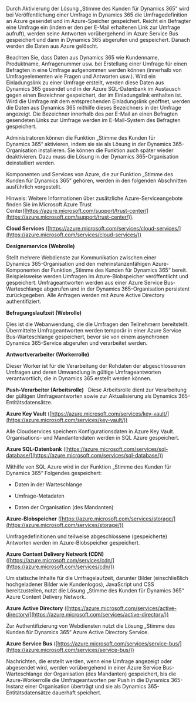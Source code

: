 Durch Aktivierung der Lösung „Stimme des Kunden für Dynamics 365“ wird bei Veröffentlichung einer Umfrage in Dynamics 365 die Umfragedefinition an Azure gesendet und im Azure-Speicher gespeichert. Reicht ein Befragter eine Umfrage ein (indem er den per E-Mail erhaltenen Link zur Umfrage aufruft), werden seine Antworten vorübergehend im Azure Service Bus gespeichert und dann in Dynamics 365 abgerufen und gespeichert. Danach werden die Daten aus Azure gelöscht.  
  
 Beachten Sie, dass Daten aus Dynamics 365 wie Kundenname, Produktname, Anfragenummer usw. bei Erstellung einer Umfrage für einen Befragten in eine Umfrage aufgenommen werden können (innerhalb von Umfrageelementen wie Fragen und Antworten usw.). Wird ein Einladungslink zu einer Umfrage erstellt, werden diese Daten aus Dynamics 365 gesendet und in der Azure SQL-Datenbank im Austausch gegen einen Bezeichner gespeichert, der im Einladungslink enthalten ist. Wird die Umfrage mit dem entsprechenden Einladungslink geöffnet, werden die Daten aus Dynamics 365 mithilfe dieses Bezeichners in der Umfrage angezeigt. Die Bezeichner innerhalb des per E-Mail an einen Befragten gesendeten Links zur Umfrage werden im E-Mail-System des Befragten gespeichert.  
  
 Administratoren können die Funktion „Stimme des Kunden für Dynamics 365“ aktivieren, indem sie sie als Lösung in der Dynamics 365-Organisation installieren. Sie können die Funktion auch später wieder deaktivieren. Dazu muss die Lösung in der Dynamics 365-Organisation deinstalliert werden.  
  
 Komponenten und Services von Azure, die zur Funktion „Stimme des Kunden für Dynamics 365“ gehören, werden in den folgenden Abschnitten ausführlich vorgestellt.  
  
 Hinweis: Weitere Informationen über zusätzliche Azure-Serviceangebote finden Sie im Microsoft Azure Trust Center([https://azure.microsoft.com/support/trust-center/](https://azure.microsoft.com/support/trust-center/)).  
  
 **Cloud Services** ([https://azure.microsoft.com/services/cloud-services/](https://azure.microsoft.com/services/cloud-services/))  
  
 **Designerservice (Webrolle)**  
  
 Stellt mehrere Webdienste zur Kommunikation zwischen einer Dynamics 365-Organisation und den mehrinstanzenfähigen Azure-Komponenten der Funktion „Stimme des Kunden für Dynamics 365“ bereit.  Beispielsweise werden Umfragen im Azure-Blobspeicher veröffentlicht und gespeichert.  Umfrageantworten werden aus einer Azure Service Bus-Warteschlange abgerufen und in der Dynamics 365-Organisation persistent zurückgegeben.  Alle Anfragen werden mit Azure Active Directory authentifiziert.  
  
 **Befragungslaufzeit (Webrolle)**  
  
 Dies ist die Webanwendung, die die Umfragen den Teilnehmern bereitstellt.  Übermittelte Umfrageantworten werden temporär in einer Azure Service Bus-Warteschlange gespeichert, bevor sie von einem asynchronen Dynamics 365-Service abgerufen und verarbeitet werden.  
  
 **Antwortverarbeiter (Workerrolle)**  
  
 Dieser Worker ist für die Verarbeitung der Rohdaten der abgeschlossenen Umfragen und deren Umwandlung in gültige Umfrageantworten verantwortlich, die in Dynamics 365 erstellt werden können.  
  
 **Push-Verarbeiter (Arbeitsrolle)**   Diese Arbeitsrolle dient zur Verarbeitung der gültigen Umfrageantworten sowie zur Aktualisierung als Dynamics 365-Entitätsdatensätze. 
 
 **Azure Key Vault** ([https://azure.microsoft.com/services/key-vault/](https://azure.microsoft.com/services/key-vault/))  
  
 Alle Cloudservices speichern Konfigurationsdaten in Azure Key Vault.  Organisations- und Mandantendaten werden in SQL Azure gespeichert.  
  
 **Azure SQL-Datenbank** ([https://azure.microsoft.com/services/sql-database/](https://azure.microsoft.com/services/sql-database/))  
  
 Mithilfe von SQL Azure wird in der Funktion „Stimme des Kunden für Dynamics 365“ Folgendes gespeichert:  
  
-   Daten in der Warteschlange  
  
-   Umfrage-Metadaten  
  
-   Daten der Organisation (des Mandanten)  
  
 **Azure-Blobspeicher** ([https://azure.microsoft.com/services/storage/](https://azure.microsoft.com/services/storage/))  
  
 Umfragedefinitionen und teilweise abgeschlossene (gespeicherte) Antworten werden im Azure-Blobspeicher gespeichert.  
  
 **Azure Content Delivery Network (CDN)** ([https://azure.microsoft.com/services/cdn/](https://azure.microsoft.com/services/cdn/))  
  
 Um statische Inhalte für die Umfragelaufzeit, darunter Bilder (einschließlich hochgeladener Bilder wie Kundenlogos), JavaScript und CSS bereitzustellen, nutzt die Lösung „Stimme des Kunden für Dynamics 365“ Azure Content Delivery Network.  
  
 **Azure Active Directory** ([https://azure.microsoft.com/services/active-directory/](https://azure.microsoft.com/services/active-directory/))  
  
 Zur Authentifizierung von Webdiensten nutzt die Lösung „Stimme des Kunden für Dynamics 365“ Azure Active Directory Service.  
  
 **Azure Service Bus** ([https://azure.microsoft.com/services/service-bus/](https://azure.microsoft.com/services/service-bus/))  
  
 Nachrichten, die erstellt werden, wenn eine Umfrage angezeigt oder abgesendet wird, werden vorübergehend in einer Azure Service Bus-Warteschlange der Organisation (des Mandanten) gespeichert, bis die Azure-Workerrolle die Umfrageantworten per Push in die Dynamics 365-Instanz einer Organisation überträgt und sie als Dynamics 365-Entitätsdatensätze dauerhaft speichert.
